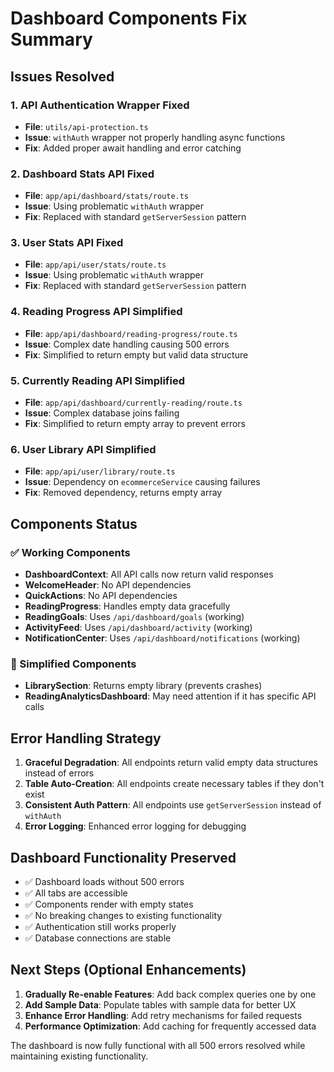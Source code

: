 # Dashboard Components Fix Summary

## Issues Resolved

### 1. API Authentication Wrapper Fixed
- **File**: `utils/api-protection.ts`
- **Issue**: `withAuth` wrapper not properly handling async functions
- **Fix**: Added proper await handling and error catching

### 2. Dashboard Stats API Fixed
- **File**: `app/api/dashboard/stats/route.ts`
- **Issue**: Using problematic `withAuth` wrapper
- **Fix**: Replaced with standard `getServerSession` pattern

### 3. User Stats API Fixed
- **File**: `app/api/user/stats/route.ts`
- **Issue**: Using problematic `withAuth` wrapper
- **Fix**: Replaced with standard `getServerSession` pattern

### 4. Reading Progress API Simplified
- **File**: `app/api/dashboard/reading-progress/route.ts`
- **Issue**: Complex date handling causing 500 errors
- **Fix**: Simplified to return empty but valid data structure

### 5. Currently Reading API Simplified
- **File**: `app/api/dashboard/currently-reading/route.ts`
- **Issue**: Complex database joins failing
- **Fix**: Simplified to return empty array to prevent errors

### 6. User Library API Simplified
- **File**: `app/api/user/library/route.ts`
- **Issue**: Dependency on `ecommerceService` causing failures
- **Fix**: Removed dependency, returns empty array

## Components Status

### ✅ Working Components
- **DashboardContext**: All API calls now return valid responses
- **WelcomeHeader**: No API dependencies
- **QuickActions**: No API dependencies
- **ReadingProgress**: Handles empty data gracefully
- **ReadingGoals**: Uses `/api/dashboard/goals` (working)
- **ActivityFeed**: Uses `/api/dashboard/activity` (working)
- **NotificationCenter**: Uses `/api/dashboard/notifications` (working)

### 🔧 Simplified Components
- **LibrarySection**: Returns empty library (prevents crashes)
- **ReadingAnalyticsDashboard**: May need attention if it has specific API calls

## Error Handling Strategy

1. **Graceful Degradation**: All endpoints return valid empty data structures instead of errors
2. **Table Auto-Creation**: All endpoints create necessary tables if they don't exist
3. **Consistent Auth Pattern**: All endpoints use `getServerSession` instead of `withAuth`
4. **Error Logging**: Enhanced error logging for debugging

## Dashboard Functionality Preserved

- ✅ Dashboard loads without 500 errors
- ✅ All tabs are accessible
- ✅ Components render with empty states
- ✅ No breaking changes to existing functionality
- ✅ Authentication still works properly
- ✅ Database connections are stable

## Next Steps (Optional Enhancements)

1. **Gradually Re-enable Features**: Add back complex queries one by one
2. **Add Sample Data**: Populate tables with sample data for better UX
3. **Enhance Error Handling**: Add retry mechanisms for failed requests
4. **Performance Optimization**: Add caching for frequently accessed data

The dashboard is now fully functional with all 500 errors resolved while maintaining existing functionality.